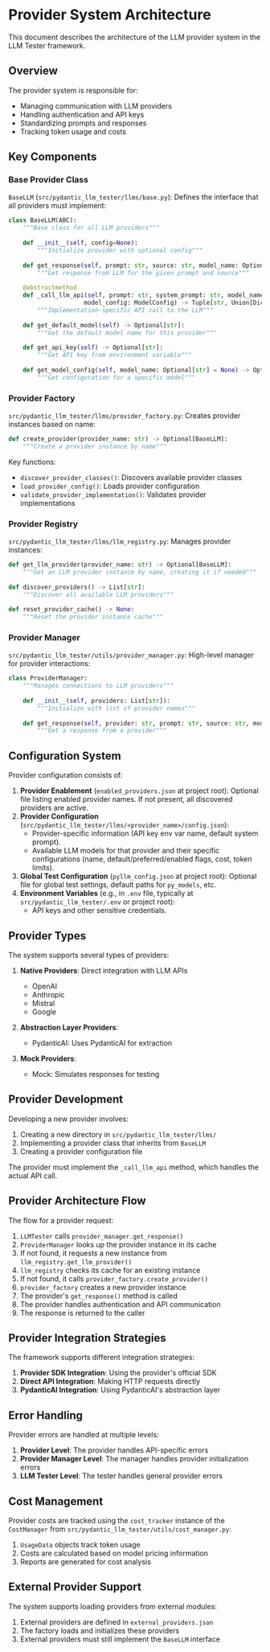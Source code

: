 # Provider System Architecture

This document describes the architecture of the LLM provider system in the LLM Tester framework.

## Overview

The provider system is responsible for:
- Managing communication with LLM providers
- Handling authentication and API keys
- Standardizing prompts and responses
- Tracking token usage and costs

## Key Components

### Base Provider Class

`BaseLLM` (`src/pydantic_llm_tester/llms/base.py`): Defines the interface that all providers must implement:

```python
class BaseLLM(ABC):
    """Base class for all LLM providers"""
    
    def __init__(self, config=None):
        """Initialize provider with optional config"""
        
    def get_response(self, prompt: str, source: str, model_name: Optional[str] = None) -> Tuple[str, UsageData]:
        """Get response from LLM for the given prompt and source"""
        
    @abstractmethod
    def _call_llm_api(self, prompt: str, system_prompt: str, model_name: str, 
                     model_config: ModelConfig) -> Tuple[str, Union[Dict[str, Any], UsageData]]:
        """Implementation-specific API call to the LLM"""
        
    def get_default_model(self) -> Optional[str]:
        """Get the default model name for this provider"""
        
    def get_api_key(self) -> Optional[str]:
        """Get API key from environment variable"""
        
    def get_model_config(self, model_name: Optional[str] = None) -> Optional[ModelConfig]:
        """Get configuration for a specific model"""
```

### Provider Factory

`src/pydantic_llm_tester/llms/provider_factory.py`: Creates provider instances based on name:

```python
def create_provider(provider_name: str) -> Optional[BaseLLM]:
    """Create a provider instance by name"""
```

Key functions:
- `discover_provider_classes()`: Discovers available provider classes
- `load_provider_config()`: Loads provider configuration
- `validate_provider_implementation()`: Validates provider implementations

### Provider Registry

`src/pydantic_llm_tester/llms/llm_registry.py`: Manages provider instances:

```python
def get_llm_provider(provider_name: str) -> Optional[BaseLLM]:
    """Get an LLM provider instance by name, creating it if needed"""
    
def discover_providers() -> List[str]:
    """Discover all available LLM providers"""
    
def reset_provider_cache() -> None:
    """Reset the provider instance cache"""
```

### Provider Manager

`src/pydantic_llm_tester/utils/provider_manager.py`: High-level manager for provider interactions:

```python
class ProviderManager:
    """Manages connections to LLM providers"""
    
    def __init__(self, providers: List[str]):
        """Initialize with list of provider names"""
        
    def get_response(self, provider: str, prompt: str, source: str, model_name: Optional[str] = None) -> Tuple[str, Optional[UsageData]]:
        """Get a response from a provider"""
```

## Configuration System

Provider configuration consists of:

1. **Provider Enablement** (`enabled_providers.json` at project root): Optional file listing enabled provider names. If not present, all discovered providers are active.
2. **Provider Configuration** (`src/pydantic_llm_tester/llms/<provider_name>/config.json`):
   - Provider-specific information (API key env var name, default system prompt).
   - Available LLM models for that provider and their specific configurations (name, default/preferred/enabled flags, cost, token limits).
3. **Global Test Configuration** (`pyllm_config.json` at project root): Optional file for global test settings, default paths for `py_models`, etc.
4. **Environment Variables** (e.g., in `.env` file, typically at `src/pydantic_llm_tester/.env` or project root):
   - API keys and other sensitive credentials.

## Provider Types

The system supports several types of providers:

1. **Native Providers**: Direct integration with LLM APIs
   - OpenAI
   - Anthropic
   - Mistral
   - Google

2. **Abstraction Layer Providers**:
   - PydanticAI: Uses PydanticAI for extraction

3. **Mock Providers**:
   - Mock: Simulates responses for testing

## Provider Development

Developing a new provider involves:

1. Creating a new directory in `src/pydantic_llm_tester/llms/`
2. Implementing a provider class that inherits from `BaseLLM`
3. Creating a provider configuration file

The provider must implement the `_call_llm_api` method, which handles the actual API call.

## Provider Architecture Flow

The flow for a provider request:

1. `LLMTester` calls `provider_manager.get_response()`
2. `ProviderManager` looks up the provider instance in its cache
3. If not found, it requests a new instance from `llm_registry.get_llm_provider()`
4. `llm_registry` checks its cache for an existing instance
5. If not found, it calls `provider_factory.create_provider()`
6. `provider_factory` creates a new provider instance
7. The provider's `get_response()` method is called
8. The provider handles authentication and API communication
9. The response is returned to the caller

## Provider Integration Strategies

The framework supports different integration strategies:

1. **Provider SDK Integration**: Using the provider's official SDK
2. **Direct API Integration**: Making HTTP requests directly
3. **PydanticAI Integration**: Using PydanticAI's abstraction layer

## Error Handling

Provider errors are handled at multiple levels:

1. **Provider Level**: The provider handles API-specific errors
2. **Provider Manager Level**: The manager handles provider initialization errors
3. **LLM Tester Level**: The tester handles general provider errors

## Cost Management

Provider costs are tracked using the `cost_tracker` instance of the `CostManager` from `src/pydantic_llm_tester/utils/cost_manager.py`:

1. `UsageData` objects track token usage
2. Costs are calculated based on model pricing information
3. Reports are generated for cost analysis

## External Provider Support

The system supports loading providers from external modules:

1. External providers are defined in `external_providers.json`
2. The factory loads and initializes these providers
3. External providers must still implement the `BaseLLM` interface
